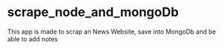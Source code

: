 # scrape_node_and_mongoDb
This app is made to scrap an News Website, save into MongoDb and be able to add notes
